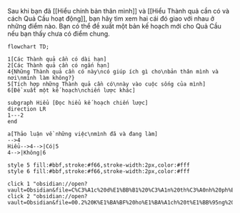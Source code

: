 Sau khi bạn đã [[Hiểu chính bản thân mình]] và [[Hiểu Thành quả cần có và cách Quả Cầu hoạt động]], bạn hãy tìm xem hai cái đó giao với nhau ở những điểm nào. Bạn có thể đề xuất một bản kế hoạch mới cho Quả Cầu nếu bạn thấy chưa có điểm chung.

```mermaid
flowchart TD;  

1[Các Thành quả cần có dài hạn]
2[Các Thành quả cần có ngắn hạn]
4{Những Thành quả cần có này\ncó giúp ích gì cho\nbản thân mình và nơi\nmình làm không?}
5[Tích hợp những Thành quả cần có\nnày vào cuộc sống của mình]
6[Đề xuất một kế hoạch\nchiến lược khác] 

subgraph Hiểu [Đọc hiểu kế hoạch chiến lược]
direction LR
1---2
end

a[Thảo luận về những việc\nmình đã và đang làm]
-->4
Hiểu-->4-->|Có|5
4-->|Không|6

style 5 fill:#bbf,stroke:#f66,stroke-width:2px,color:#fff
style 6 fill:#bbf,stroke:#f66,stroke-width:2px,color:#fff

click 1 "obsidian://open?vault=Obsidian&file=C%C3%A1c%20d%E1%BB%B1%20%C3%A1n%20th%C3%A0nh%20ph%E1%BA%A7n"
click 2 "obsidian://open?vault=Obsidian&file=00.2%20K%E1%BA%BF%20ho%E1%BA%A1ch%20t%E1%BB%95ng%20th%E1%BB%83"
```